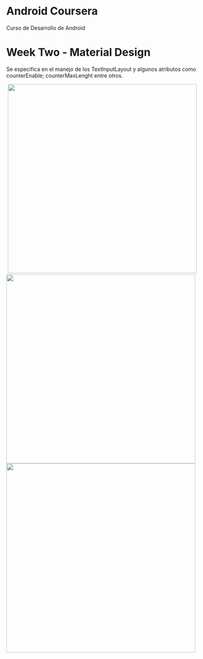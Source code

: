 # Android Coursera
Curso de Desarrollo de Android 
# Week Two - Material Design

Se especifica en el manejo de los TextInputLayout y algunos atributos como counterEnable; counterMaxLenght entre otros. 

![]()
<img src="https://github.com/Byronpv/Android_Coursera/blob/master/Images/MainActivity.png" widht="500" height="500">
<img src="https://github.com/Byronpv/Android_Coursera/blob/master/Images/MainActivity_1.png" widht="500" height="500">
<img src="https://github.com/Byronpv/Android_Coursera/blob/master/Images/ConfirmData.png" widht="500" height="500">


 


